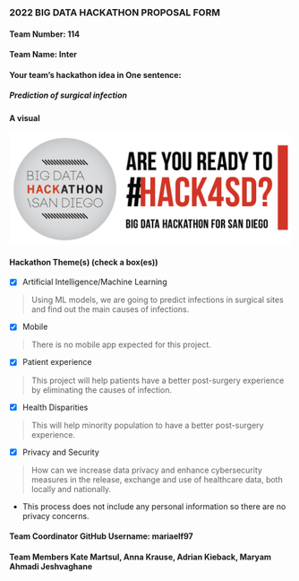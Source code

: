 ### 2022 BIG DATA HACKATHON PROPOSAL FORM

#### Team Number: 114  

#### Team Name: Inter 
  
#### Your team’s hackathon idea in One sentence:
##### Prediction of surgical infection


#### A visual
![bigdatahackathon4sd](https://github.com/BigDataForSanDiego/bigdataforsandiego.github.io/blob/master/templates/img/Hackathon-Promot-Img-1.png?raw=true "Big Data Hackathon for San Diego 2022")  


#### Hackathon Theme(s) (check a box(es))
- [X] Artificial Intelligence/Machine Learning 
> Using ML models, we are going to predict infections in surgical sites and find out the main causes of infections.
- [X] Mobile
> There is no mobile app expected for this project.
- [X] Patient experience
> This project will help patients have a better post-surgery experience by eliminating the causes of infection.
- [X] Health Disparities
> This will help minority population to have a better post-surgery experience.
- [X] Privacy and Security
> How can we increase data privacy and enhance cybersecurity measures in the release, exchange and use of healthcare data, both locally and nationally.
- This process does not include any personal information so there are no privacy concerns.
#### Team Coordinator GitHub Username: mariaelf97

#### Team Members Kate Martsul, Anna Krause, Adrian Kieback, Maryam Ahmadi Jeshvaghane

